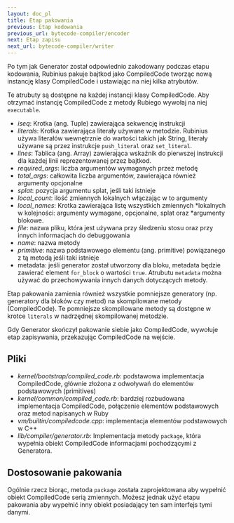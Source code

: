 ```yaml
---
layout: doc_pl
title: Etap pakowania
previous: Etap kodowania
previous_url: bytecode-compiler/encoder
next: Etap zapisu
next_url: bytecode-compiler/writer
---
```


Po tym jak Generator został odpowiednio zakodowany podczas etapu
kodowania, Rubinius pakuje bajtkod jako CompiledCode tworząc nową
instancję klasy CompiledCode i ustawiając na niej kilka atrybutów.

Te atrubuty są dostępne na każdej instancji klasy CompiledCode. Aby
otrzymać instancję CompiledCode z metody Rubiego wywołaj na niej
`executable`.

* *iseq*: Krotka (ang. Tuple) zawierająca sekwencję instrukcji
* *literals*: Krotka zawierająca literały używane w metodzie.
  Rubinius używa literałów wewnętrznie do wartości takich jak String,
  literały używane są przez instrukcje `push_literal` oraz `set_literal`.
* *lines*: Tablica (ang. Array) zawierająca wskaźnik do pierwszej
  instrukcji dla każdej linii reprezentowanej przez bajtkod.
* *required_args*: liczba argumentów wymaganych przez metodę
* *total_args*: całkowita liczba argumentów, zawierająca również argumenty
  opcjonalne
* *splat*: pozycja argumentu splat, jeśli taki istnieje
* *local_count*: ilość zmiennych lokalnych włączając w to argumenty
* *local_names*: Krotka zawierająca listę wszystkich zmiennych
  *lokalnych w kolejności: argumenty wymagane, opcjonalne, splat oraz
  *argumenty blokowe.
* *file*: nazwa pliku, która jest używana przy śledzeniu stosu oraz
  przy innych informacjach do debuggowania
* *name*: nazwa metody
* *primitive*: nazwa podstawowego elementu (ang. primitive) powiązanego z tą metodą
  jeśli taki istnieje
* metadata: jeśli generator został utworzony dla bloku, metadata
  będzie zawierać element `for_block` o wartości `true`. Atrubutu
  `metadata` można używać do przechowywania innych danych dotyczących metody.

Etap pakowania zamienia również wszystkie pomniejsze generatory
(np. generatory dla bloków czy metod) na skompilowane metody
(CompiledCode). Te pomniejsze skompilowane metody są dostępne w
krotce `literals` w nadrzędnej skompilowanej metodzie.

Gdy Generator skończył pakowanie siebie jako CompiledCode, wywołuje
etap zapisywania, przekazując CompiledCode na wejście.

## Pliki

* *kernel/bootstrap/compiled_code.rb*: podstawowa implementacja
  CompiledCode, głównie złożona z odwoływań do elementów
  podstawowych (primitives)
* *kernel/common/compiled_code.rb*: bardziej rozbudowana implementacja
  CompiledCode, połączenie elementów podstawowych oraz metod
  napisanych w Ruby
* *vm/builtin/compiledcode.cpp*: implementacja elementów
  podstawowych w C++
* *lib/compiler/generator.rb*: Implementacja metody `package`, która
  wypełnia obiekt CompiledCode informacjami pochodzącymi z Generatora.

## Dostosowanie pakowania

Ogólnie rzecz biorąc, metoda `package` została zaprojektowana aby
wypełnić obiekt CompiledCode serią zmiennych. Możesz jednak użyć
etapu pakowania aby wypełnić inny obiekt posiadający ten sam interfejs
tymi danymi.
